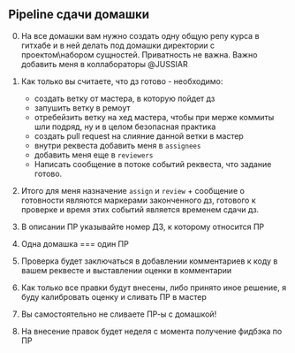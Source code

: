 ## Pipeline сдачи домашки

0) На все домашки вам нужно создать одну общую репу курса в гитхабе и в ней делать под домашки директории с проектом\набором сущностей.
Приватность не важна. Важно добавить меня в коллабораторы @JUSSIAR

1) Как только вы считаете, что дз готово - необходимо:
    
    - создать ветку от мастера, в которую пойдет дз
    - запушить ветку в ремоут
    - отребейзить ветку на хед мастера, чтобы при мерже коммиты шли подряд, ну и в целом безопасная практика
    - создать pull request на слияние данной ветки в мастер
    - внутри реквеста добавить меня в `assignees`
    - добавить меня еще в `reviewers`
    - Написать сообщение в потоке событий реквеста, что задание готово.

2) Итого для меня назначение `assign` и `review` + сообщение о готовности являются маркерами законченного дз,
    готового к проверке и время этих событий является временем сдачи дз.

3) В описании ПР указывайте номер ДЗ, к которому относится ПР

4) Одна домашка === один ПР

5) Проверка будет заключаться в добавлении комментариев к коду в вашем реквесте и выставлении оценки в комментарии

6) Как только все правки будут внесены, либо принято иное решение, я буду калибровать оценку и сливать ПР в мастер

7) Вы самостоятельно не сливаете ПР-ы с домашкой!

8) На внесение правок будет неделя с момента получение фидбэка по ПР
